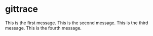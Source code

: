 # gittrace
This is the first message.
This is the second message.
This is the third message.
This is the fourth message.

